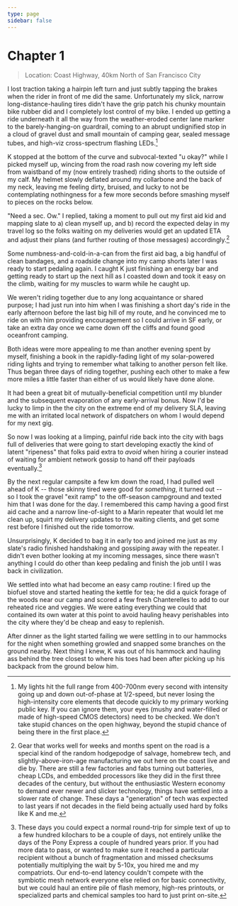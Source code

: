 ```yaml
---
type: page
sidebar: false
---
```

# Chapter 1

> Location: Coast Highway, 40km North of San Francisco City

I lost traction taking a hairpin left turn and just subtly tapping the brakes when the rider in front of me did the same. Unfortunately my slick, narrow long-distance-hauling tires didn't have the grip patch his chunky mountain bike rubber did and I completely lost control of my bike. I ended up getting a ride underneath it all the way from the weather-eroded center lane marker to the barely-hanging-on guardrail, coming to an abrupt undignified stop in a cloud of gravel dust and small mountain of camping gear, sealed message tubes, and high-viz cross-spectrum flashing LEDs.[^1]

K stopped at the bottom of the curve and subvocal-texted "u okay?" while I picked myself up, wincing from the road rash now covering my left side from waistband of my (now entirely trashed) riding shorts to the outside of my calf. My helmet slowly deflated around my collarbone and the back of my neck, leaving me feeling dirty, bruised, and lucky to not be contemplating nothingness for a few more seconds before smashing myself to pieces on the rocks below.

"Need a sec. Ow." I replied, taking a moment to pull out my first aid kid and mapping slate to a) clean myself up, and b) record the expected delay in my travel log so the folks waiting on my deliveries would get an updated ETA and adjust their plans (and further routing of those messages) accordingly.[^2]

Some numbness-and-cold-in-a-can from the first aid bag, a big handful of clean bandages, and a roadside change into my camp shorts later I was ready to start pedaling again. I caught K just finishing an energy bar and getting ready to start up the next hill as I coasted down and took it easy on the climb, waiting for my muscles to warm while he caught up.

We weren't riding together due to any long acquaintance or shared purpose; I had just run into him when I was finishing a short day's ride in the early afternoon before the last big hill of my route, and he convinced me to ride on with him providing encouragement so I could arrive in SF early, or take an extra day once we came down off the cliffs and found good oceanfront camping.

Both ideas were more appealing to me than another evening spent by myself, finishing a book in the rapidly-fading light of my solar-powered riding lights and trying to remember what talking to another person felt like. Thus began three days of riding together, pushing each other to make a few more miles a little faster than either of us would likely have done alone.

It had been a great bit of mutually-beneficial competition until my blunder and the subsequent evaporation of any early-arrival bonus. Now I'd be lucky to limp in the the city on the extreme end of my delivery SLA, leaving me with an irritated local network of dispatchers on whom I would depend for my next gig.

So now I was looking at a limping, painful ride back into the city with bags full of deliveries that were going to start developing exactly the kind of latent "ripeness" that folks paid extra to _avoid_ when hiring a courier instead of waiting for ambient network gossip to hand off their payloads eventually.[^3]

By the next regular campsite a few km down the road, I had pulled well ahead of K -- those skinny tired were good for _something_, it turned out -- so I took the gravel "exit ramp" to the off-season campground and texted him that I was done for the day. I remembered this camp having a good first aid cache and a narrow line-of-sight to a Marin repeater that would let me clean up, squirt my delivery updates to the waiting clients, and get some rest before I finished out the ride tomorrow.

Unsurprisingly, K decided to bag it in early too and joined me just as my slate's radio finished handshaking and gossiping away with the repeater. I didn't even bother looking at my incoming messages, since there wasn't anything I could do other than keep pedaling and finish the job until I was back in civilization.

We settled into what had become an easy camp routine: I fired up the biofuel stove and started heating the kettle for tea; he did a quick forage of the woods near our camp and scored a few fresh Chanterelles to add to our reheated rice and veggies. We were eating everything we could that contained its own water at this point to avoid hauling heavy perishables into the city where they'd be cheap and easy to replenish.

After dinner as the light started failing we were settling in to our hammocks for the night when something growled and snapped some branches on the ground nearby. Next thing I knew, K was out of his hammock and hauling ass behind the tree closest to where his toes had been after picking up his backpack from the ground below him.

[^1]: My lights hit the full range from 400-700nm every second with intensity going up and down out-of-phase at 1/2-speed, but never losing the high-intensity core elements that decode quickly to my primary working public key. If you can ignore them, your eyes (mushy and water-filled or made of high-speed CMOS detectors) need to be checked. We don't take stupid chances on the open highway, beyond the stupid chance of being there in the first place.

[^2]: Gear that works well for weeks and months spent on the road is a special kind of the random hodgepodge of salvage, homebrew tech, and slightly-above-iron-age manufacturing we out here on the coast live and die by. There are still a few factories and fabs turning out batteries, cheap LCDs, and embedded processors like they did in the first three decades of the century, but without the enthusiastic Western economy to demand ever newer and slicker technology, things have settled into a slower rate of change. These days a "generation" of tech was expected to last years if not decades in the field being actually used hard by folks like K and me.

[^3]: These days you could expect a normal round-trip for simple text of up to a few hundred kilochars to be a couple of days, not entirely unlike the days of the Pony Express a couple of hundred years prior. If you had more data to pass, or wanted to make sure it reached a particular recipient without a bunch of fragmentation and missed checksums potentially multiplying the wait by 5-10x, you hired me and my compatriots. Our end-to-end latency couldn't compete with the symbiotic mesh network everyone else relied on for basic connectivity, but we could haul an entire pile of flash memory, high-res printouts, or specialized parts and chemical samples too hard to just print on-site.